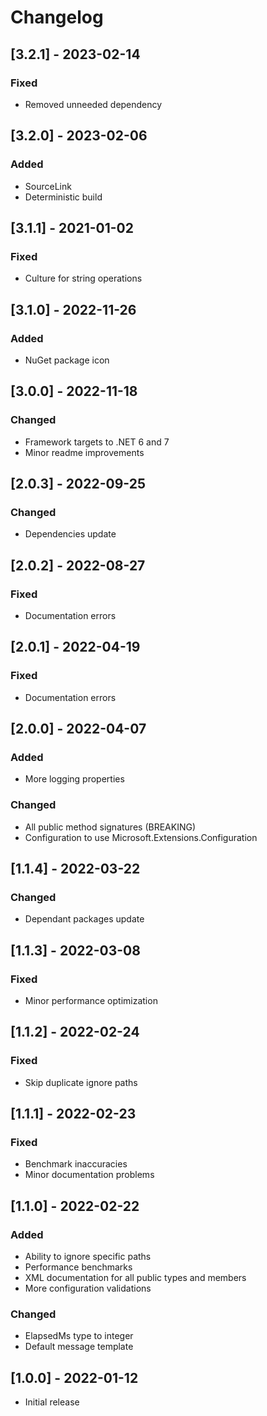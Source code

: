 # Changelog

## [3.2.1] - 2023-02-14
### Fixed
- Removed unneeded dependency

## [3.2.0] - 2023-02-06
### Added
- SourceLink
- Deterministic build

## [3.1.1] - 2021-01-02
### Fixed
- Culture for string operations

## [3.1.0] - 2022-11-26
### Added
- NuGet package icon

## [3.0.0] - 2022-11-18
### Changed
- Framework targets to .NET 6 and 7
- Minor readme improvements

## [2.0.3] - 2022-09-25
### Changed
- Dependencies update

## [2.0.2] - 2022-08-27
### Fixed
- Documentation errors

## [2.0.1] - 2022-04-19
### Fixed
- Documentation errors

## [2.0.0] - 2022-04-07
### Added
- More logging properties
### Changed
- All public method signatures (BREAKING)
- Configuration to use Microsoft.Extensions.Configuration

## [1.1.4] - 2022-03-22
### Changed
- Dependant packages update

## [1.1.3] - 2022-03-08
### Fixed
- Minor performance optimization

## [1.1.2] - 2022-02-24
### Fixed
- Skip duplicate ignore paths

## [1.1.1] - 2022-02-23
### Fixed
- Benchmark inaccuracies
- Minor documentation problems

## [1.1.0] - 2022-02-22
### Added
- Ability to ignore specific paths
- Performance benchmarks
- XML documentation for all public types and members
- More configuration validations
### Changed
- ElapsedMs type to integer
- Default message template

## [1.0.0] - 2022-01-12
- Initial release
